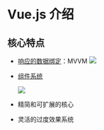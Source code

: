 # Vue.js 介绍

## 核心特点

* [响应的数据绑定][]：MVVM
  ![](http://vuejs.org.cn/images/mvvm.png)

* [组件系统][]

   ![](http://vuejs.org.cn/images/components.png)

* 精简和可扩展的核心

* 灵活的过度效果系统

[响应的数据绑定]: http://vuejs.org.cn/guide/overview.html#响应的数据绑定
[组件系统]: http://vuejs.org.cn/guide/overview.html#组件系统